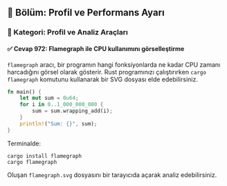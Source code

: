 ## 📘 Bölüm: Profil ve Performans Ayarı  
### 🔹 Kategori: Profil ve Analiz Araçları  
#### ✅ Cevap 972: Flamegraph ile CPU kullanımını görselleştirme

`flamegraph` aracı, bir programın hangi fonksiyonlarda ne kadar CPU zamanı harcadığını görsel olarak gösterir. Rust programınızı çalıştırırken `cargo flamegraph` komutunu kullanarak bir SVG dosyası elde edebilirsiniz.

```rust
fn main() {
    let mut sum = 0u64;
    for i in 0..1_000_000_000 {
        sum = sum.wrapping_add(i);
    }
    println!("Sum: {}", sum);
}
```

Terminalde:
```
cargo install flamegraph
cargo flamegraph
```
Oluşan `flamegraph.svg` dosyasını bir tarayıcıda açarak analiz edebilirsiniz.
